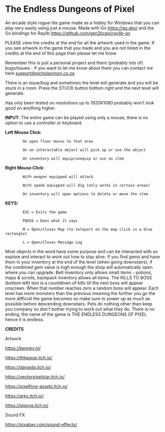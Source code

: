<h1>The Endless Dungeons of Pixel</h1>

An arcade style rogue-lite game made as a hobby for Windows that you can play very easily using just a mouse. Made with Go https://go.dev/ and the Go bindings for Raylib https://github.com/gen2brain/raylib-go

PLEASE view the credits at the end for all the artwork used in the game. If you see artwork in the game that you made and you are not listed in the credits at the end of this page then please let me know

Remember this is just a personal project and there (probably lots of) bugs/issues - if you want to let me know about them you can contact me here support@nicholasimon.co.za

There is an issue/bug and sometimes the level will generate and you will be stuck in a room. Press the STUCK button bottom right and the next level will generate.

Has only been tested on resolutions up to 1920X1080 probably won’t look good on anything higher.

<b>INPUT:</b>
The entire game can be played using only a mouse, there is no option to use a controller or keyboard.


<b>Left Mouse Click:</b>  	
			
			On open floor moves to that area

			On an interactable object will pick up or use the object
			
			On inventory will equip/unequip or use an item
			

<b>Right Mouse Click:</b>

			
			With weapon equipped will attack

			With spade equipped will dig (only works in certain areas)
			
			On inventory will open options to delete or move the item
			

<b>KEYS:</b>
			
			
			ESC = Exits the game

			PAUSE = Does what it says
			
			M = Open/Closes Map (to teleport on the map click in a blue rectangle)
			
			L = Open/Closes Message Log
	
Most objects in the word have some purpose and can be interacted with so explore and interact to work out how to stay alive.
If you find gems and have them in your inventory at the end of the level (when going downstairs), if the combined gem value is high enough the shop will automatically open where you can upgrade.
Belt inventory only allows small items - potions, maps & scrolls, backpack inventory allows all items.
The KILLS TO BOSS (bottom left) text is a countdown of kills till the next boss will appear onscreen. When that number reaches zero a random boss will appear. 
Each level has more monsters than the previous meaning the further you go the more difficult the game becomes so make sure to power up as much as possible before descending downstairs.
Pets do nothing other than keep you company so don't bother trying to work out what they do.
There is no ending, the name of the game is THE ENDLESS DUNGEONS OF PIXEL hence it is endless.

<b>CREDITS</b>

Artwork

https://kenney.nl/

https://thkaspar.itch.io/

https://danaida.itch.io/

https://vectorpixelstar.itch.io/

https://pixelfrog-assets.itch.io/

https://arks.itch.io/

https://pipoya.itch.io/


Sound FX 

https://pixabay.com/sound-effects/

